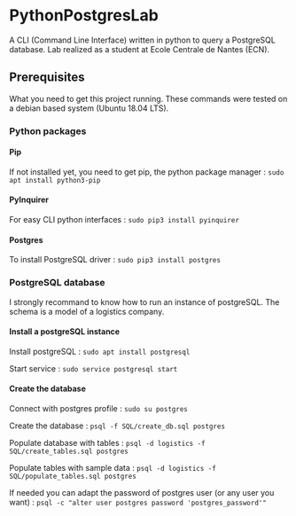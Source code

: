 # PythonPostgresLab
A CLI (Command Line Interface) written in python to query a PostgreSQL database. Lab realized as a student at Ecole Centrale de Nantes (ECN).

## Prerequisites

What you need to get this project running. These commands were tested on a debian based system (Ubuntu 18.04 LTS).

### Python packages

#### Pip

If not installed yet, you need to get pip, the python package manager :
`sudo apt install python3-pip`

#### PyInquirer

For easy CLI python interfaces :
`sudo pip3 install pyinquirer`

#### Postgres

To install PostgreSQL driver :
`sudo pip3 install postgres`

### PostgreSQL database

I strongly recommand to know how to run an instance of postgreSQL. The schema is a model of a logistics company.

#### Install a postgreSQL instance

Install postgreSQL :
`sudo apt install postgresql`

Start service :
`sudo service postgresql start`

#### Create the database

Connect with postgres profile :
`sudo su postgres`

Create the database :
`psql -f SQL/create_db.sql postgres`

Populate database with tables :
`psql -d logistics -f SQL/create_tables.sql postgres`

Populate tables with sample data :
`psql -d logistics -f SQL/populate_tables.sql postgres`

If needed you can adapt the password of postgres user (or any user you want) :
`psql -c "alter user postgres password 'postgres_password'"`
